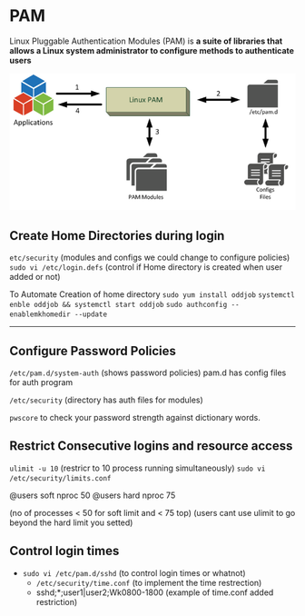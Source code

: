 # PAM
Linux Pluggable Authentication Modules (PAM) is **a suite of libraries that allows a Linux system administrator to configure methods to authenticate users**

![PAM](.screenshots/pam.jpg)


## Create Home Directories during login
`etc/security`   (modules and configs we could change to configure policies)
`sudo vi /etc/login.defs`   (control if Home directory is created when user added or not)

To Automate Creation of home directory
`sudo yum install oddjob`
`systemctl enble oddjob && systemctl start oddjob`
`sudo authconfig --enablemkhomedir --update`
___________________________

## Configure Password Policies
`/etc/pam.d/system-auth`  (shows password policies)
pam.d has config files for auth program


`/etc/security` (directory has auth files for modules)

`pwscore` to check your password strength against dictionary words.


## Restrict Consecutive logins and resource access

`ulimit -u 10`   (restricr to 10 process running simultaneously)
`sudo vi /etc/security/limits.conf`

@users soft nproc 50
@users hard nproc 75

(no of processes < 50 for soft limit and < 75 top)
(users cant use ulimit to go beyond the hard limit you setted)

## Control login times
- `sudo vi /etc/pam.d/sshd`   (to control login times or whatnot)
	- `/etc/security/time.conf`  (to implement the time restrection)
	- sshd;*;user1|user2;Wk0800-1800   (example of time.conf added restriction)